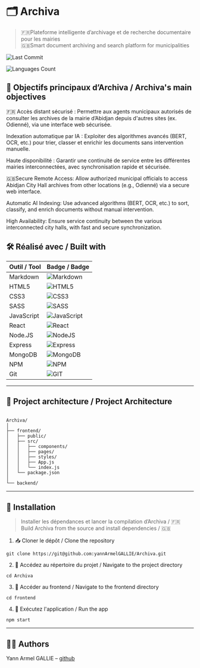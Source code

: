 
# 🗂️ Archiva

>🇫🇷Plateforme intelligente d’archivage et de recherche documentaire pour les mairies     
>🇬🇧Smart document archiving and search platform for municipalities  

![Last Commit](https://img.shields.io/github/last-commit/yannArmelGALLIE/Archiva) 

![Languages Count](https://img.shields.io/github/languages/count/yannArmelGALLIE/Archiva)



## 🎯 Objectifs principaux d’Archiva / Archiva's main objectives

🇫🇷 
Accès distant sécurisé : Permettre aux agents municipaux autorisés de consulter les archives de la mairie d’Abidjan depuis d'autres sites (ex. Odienné), via une interface web sécurisée.

Indexation automatique par IA : Exploiter des algorithmes avancés (BERT, OCR, etc.) pour trier, classer et enrichir les documents sans intervention manuelle.

Haute disponibilité : Garantir une continuité de service entre les différentes mairies interconnectées, avec synchronisation rapide et sécurisée.

🇬🇧Secure Remote Access: Allow authorized municipal officials to access Abidjan City Hall archives from other locations (e.g., Odienné) via a secure web interface.

Automatic AI Indexing: Use advanced algorithms (BERT, OCR, etc.) to sort, classify, and enrich documents without manual intervention.

High Availability: Ensure service continuity between the various interconnected city halls, with fast and secure synchronization.


## 🛠️ Réalisé avec / Built with

| Outil / Tool        | Badge     / Badge                                  |
|--------------|---------------------------------------------|
| Markdown     | ![Markdown](https://img.shields.io/badge/markdown-000000.svg?style=for-the-badge&logo=markdown&logoColor=white) |
| HTML5      |  ![HTML5](https://img.shields.io/badge/html5-%23E34F26.svg?style=for-the-badge&logo=html5&logoColor=white)
| CSS3      | ![CSS3](https://img.shields.io/badge/css3-264DE4.svg?style=for-the-badge&logo=css&logoColor=white)
| SASS     | ![SASS](https://img.shields.io/badge/sass-CC6699.svg?style=for-the-badge&logo=sass&logoColor=white)
| JavaScript       | ![JavaScript](https://img.shields.io/badge/javascript-F7DF1E.svg?style=for-the-badge&logo=javascript&logoColor=black)
| React       | ![React](https://img.shields.io/badge/react-61DAFB.svg?style=for-the-badge&logo=react&logoColor=black) |
| Node.JS      |  ![NodeJS](https://img.shields.io/badge/node.js-6DA55F?style=for-the-badge&logo=node.js&logoColor=white) |
| Express      |  ![Express](https://img.shields.io/badge/express-000000?style=for-the-badge&logo=express&logoColor=white) |
| MongoDB      |   ![MongoDB](https://img.shields.io/badge/MongoDB-%234ea94b.svg?style=for-the-badge&logo=mongodb&logoColor=white) |
| NPM     |   ![NPM](https://img.shields.io/badge/NPM-%23000000.svg?style=for-the-badge&logo=npm&logoColor=white) |
| Git    |   ![GIT](https://img.shields.io/badge/git-F05032.svg?style=for-the-badge&logo=git&logoColor=white) |

---

## 🧩 Project architecture / Project Architecture
```

Archiva/
│
├── frontend/
│   ├── public/
│   ├── src/
│   │   ├── components/      
│   │   ├── pages/           
│   │   ├── styles/
│   │   ├── App.js                    
│   │   └── index.js
│   └── package.json
│           
└── backend/                
```
---

## 🚀 Installation

>Installer les dépendances et lancer la compilation d’Archiva /  🇫🇷   
> Build Archiva from the source and install dependencies / 🇬🇧



1. 📥 Cloner le dépôt / Clone the repository
```
git clone https://git@github.com:yannArmelGALLIE/Archiva.git
```
2. 📂 Accédez au répertoire du projet / Navigate to the project directory
```
cd Archiva
```
3. 📂 Accéder au frontend / Navigate to the frontend directory
```
cd frontend
```
4. 🏁 Exécutez l'application / Run the app
```
npm start
```
---

## 👨‍💻 Authors
Yann Armel GALLIE – [github](https://github.com/yannArmelGALLIE/)








